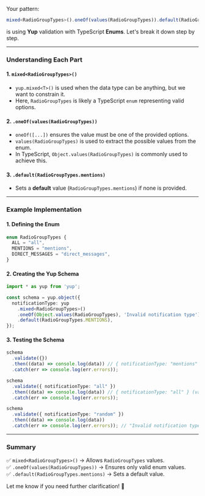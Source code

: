 Your pattern:

```typescript
mixed<RadioGroupTypes>().oneOf(values(RadioGroupTypes)).default(RadioGroupTypes.mentions)
```

is using **Yup** validation with TypeScript **Enums**. Let's break it down step by step.

---

### **Understanding Each Part**

#### **1. `mixed<RadioGroupTypes>()`**

- `yup.mixed<T>()` is used when the data type can be anything, but we want to constrain it.
- Here, `RadioGroupTypes` is likely a TypeScript `enum` representing valid options.

#### **2. `.oneOf(values(RadioGroupTypes))`**

- `oneOf([...])` ensures the value must be one of the provided options.
- `values(RadioGroupTypes)` is used to extract the possible values from the enum.
- In TypeScript, `Object.values(RadioGroupTypes)` is commonly used to achieve this.

#### **3. `.default(RadioGroupTypes.mentions)`**

- Sets a **default** value (`RadioGroupTypes.mentions`) if none is provided.

---

### **Example Implementation**

#### **1. Defining the Enum**

```typescript
enum RadioGroupTypes {
  ALL = "all",
  MENTIONS = "mentions",
  DIRECT_MESSAGES = "direct_messages",
}
```

#### **2. Creating the Yup Schema**

```typescript
import * as yup from 'yup';

const schema = yup.object({
  notificationType: yup
    .mixed<RadioGroupTypes>()
    .oneOf(Object.values(RadioGroupTypes), 'Invalid notification type')
    .default(RadioGroupTypes.MENTIONS),
});
```

#### **3. Testing the Schema**

```typescript
schema
  .validate({})
  .then((data) => console.log(data)) // { notificationType: "mentions" } (default applied)
  .catch(err => console.log(err.errors));

schema
  .validate({ notificationType: "all" })
  .then((data) => console.log(data)) // { notificationType: "all" } (valid)
  .catch(err => console.log(err.errors));

schema
  .validate({ notificationType: "random" })
  .then((data) => console.log(data))
  .catch(err => console.log(err.errors)); // "Invalid notification type"
```

---

### **Summary**

✅ `mixed<RadioGroupTypes>()` → Allows `RadioGroupTypes` values.  
✅ `.oneOf(values(RadioGroupTypes))` → Ensures only valid enum values.  
✅ `.default(RadioGroupTypes.mentions)` → Sets a default value.

Let me know if you need further clarification! 🚀